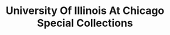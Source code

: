 ---
layout: repo
title: "University Of Illinois At Chicago Special Collections"
id: 15803
permalink: repos/15803/
---